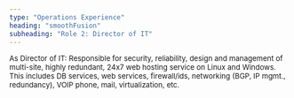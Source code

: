 ```yaml
---
type: "Operations Experience"
heading: "smoothFusion"
subheading: "Role 2: Director of IT"
---
```

<font size=2>
As Director of IT: Responsible for security, reliability, design and management of multi-site, highly redundant, 24x7 web hosting service on Linux and Windows. This includes DB services, web services, firewall/ids, networking (BGP, IP mgmt., redundancy), VOIP phone, mail, virtualization, etc.    
</font> 
